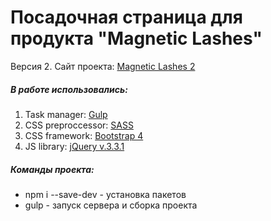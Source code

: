 # Посадочная страница для продукта "Magnetic Lashes" #
Версия 2.
Сайт проекта: [Magnetic Lashes 2](http://adel-ismagilov.ru/projects/magnetic-lashes-2/)
##### В работе использовались: #####
1. Task manager: [Gulp](https://gulpjs.com/)
2. CSS preproccessor: [SASS](http://sass-lang.com/)
3. CSS framework: [Bootstrap 4](http://bootstrap-4.ru/)
4. JS library: [jQuery v.3.3.1](https://jquery.com/)

##### Команды проекта: ######
+ npm i --save-dev - установка пакетов
+ gulp - запуск сервера и сборка проекта
